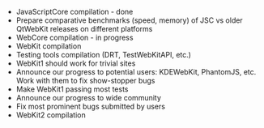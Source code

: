 * JavaScriptCore compilation - done
* Prepare comparative benchmarks (speed, memory) of JSC vs older QtWebKit releases on different platforms
* WebCore compilation - in progress
* WebKit compilation
* Testing tools compilation (DRT, TestWebKitAPI, etc.)
* WebKit1 should work for trivial sites
* Announce our progress to potential users: KDEWebKit, PhantomJS, etc. Work with them to fix show-stopper bugs
* Make WebKit1 passing most tests
* Announce our progress to wide community
* Fix most prominent bugs submitted by users
* WebKit2 compilation